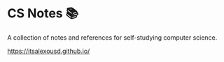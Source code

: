 # CS Notes 📚

A collection of notes and references for self-studying computer science.

https://itsalexousd.github.io/